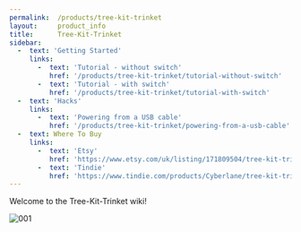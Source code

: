 ```yaml
---
permalink:	/products/tree-kit-trinket
layout:		product_info
title:		Tree-Kit-Trinket
sidebar:
  -  text: 'Getting Started'
     links:
       -  text: 'Tutorial - without switch'
          href: '/products/tree-kit-trinket/tutorial-without-switch'
       -  text: 'Tutorial - with switch'
          href: '/products/tree-kit-trinket/tutorial-with-switch'
  -  text: 'Hacks'
     links:
       -  text: 'Powering from a USB cable'
          href: '/products/tree-kit-trinket/powering-from-a-usb-cable'
  -  text: Where To Buy
     links:
       -  text: 'Etsy'
          href: 'https://www.etsy.com/uk/listing/171809504/tree-kit-trinket'
       -  text: 'Tindie'
          href: 'https://www.tindie.com/products/Cyberlane/tree-kit-trinket/'
---
```

Welcome to the Tree-Kit-Trinket wiki!

![001]

[001]: https://raw.github.com/wiki/Cyberlane/Tree-Kit-Trinket/img/_MG_0458.jpg
